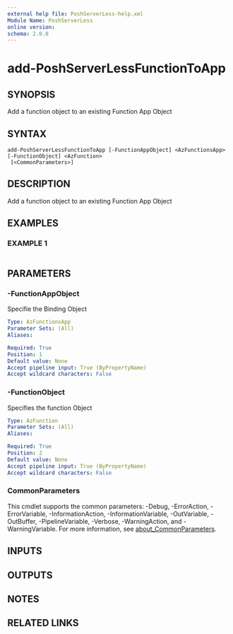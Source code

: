 ```yaml
---
external help file: PoshServerLess-help.xml
Module Name: PoshServerLess
online version:
schema: 2.0.0
---
```


# add-PoshServerLessFunctionToApp

## SYNOPSIS
Add a function object to an existing Function App Object

## SYNTAX

```
add-PoshServerLessFunctionToApp [-FunctionAppObject] <AzFunctionsApp> [-FunctionObject] <AzFunction>
 [<CommonParameters>]
```

## DESCRIPTION
Add a function object to an existing Function App Object

## EXAMPLES

### EXAMPLE 1
```

```

## PARAMETERS

### -FunctionAppObject
Specifie the Binding Object

```yaml
Type: AzFunctionsApp
Parameter Sets: (All)
Aliases:

Required: True
Position: 1
Default value: None
Accept pipeline input: True (ByPropertyName)
Accept wildcard characters: False
```

### -FunctionObject
Specifies the function Object

```yaml
Type: AzFunction
Parameter Sets: (All)
Aliases:

Required: True
Position: 2
Default value: None
Accept pipeline input: True (ByPropertyName)
Accept wildcard characters: False
```

### CommonParameters
This cmdlet supports the common parameters: -Debug, -ErrorAction, -ErrorVariable, -InformationAction, -InformationVariable, -OutVariable, -OutBuffer, -PipelineVariable, -Verbose, -WarningAction, and -WarningVariable. For more information, see [about_CommonParameters](http://go.microsoft.com/fwlink/?LinkID=113216).

## INPUTS

## OUTPUTS

## NOTES

## RELATED LINKS
